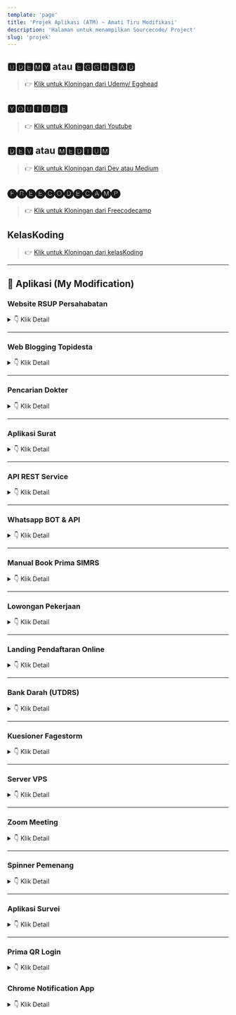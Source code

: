```yaml
---
template: 'page'
title: 'Projek Aplikasi (ATM) ~ Amati Tiru Modifikasi'
description: 'Halaman untuk menampilkan Sourcecode/ Project'
slug: 'projek'
---
```


## 🆄🅳🅴🅼🆈 atau 🅴🅶🅶🅷🅴🅰🅳

> 👉 [Klik untuk Kloningan dari Udemy/ Egghead](/project-kloningan-dari-udemy-egghead)

## 🆈🅾🆄🆃🆄🅱🅴 

> 👉 [Klik untuk Kloningan dari Youtube](/project-kloningan-dari-youtube)

## 🅳🅴🆅 atau 🅼🅴🅳🅸🆄🅼

> 👉 [Klik untuk Kloningan dari Dev atau Medium](/project-kloningan-dari-dev-atau-medium)

## 🅕🅡🅔🅔🅒🅞🅓🅔🅒🅐🅜🅟

> 👉 [Klik untuk Kloningan dari Freecodecamp](/project-kloningan-dari-freecodecamp)

## KelasKoding

> 👉 [Klik untuk Kloningan dari kelasKoding](/project-kloningan-dari-kelaskoding)

---

## 📢 Aplikasi (My Modification)

### Website RSUP Persahabatan


<details>
  <summary> 👇 Klik Detail</summary>

| Stack | Status | Akses |
| :---: | :---: | :---: | 
| GravCMS, Github, CloudFlare | ⚙️ DEV ⚙️ | [link](https://v3.web.persahabatan.co.id) |
| <td colspan="3"><fieldset><legend>Website RSUP Persahabatan V3</legend>![Website RSUP Persahabatan V3](../images/web-persahabatan-v3.png)</fieldset></td>|

</details>

<hr />

### Web Blogging Topidesta


<details>
  <summary> 👇 Klik Detail</summary>

| Stack | Status | Akses |
| :---: | :---: | :---: | 
| GatsbyJS, ShibaCSS, Netlify, Github, CloudFlare | 🚀 LIVE 🚀 | [link](https://topidesta.my.id )|

</details>

<hr />

### Pencarian Dokter

<details>
  <summary> 👇 Klik Detail</summary>

| Stack | Status | Akses |
| :---: | :---: | :---: | 
| ReactJS, Bootstrap, ReduxJS, Codeigniter | 🚀 LIVE 🚀 | [link](https://dokter.rsuppersahabatan.co.id/ ) |
| <td colspan="3"><fieldset><legend>Pencarian Dokter Per Spesialis</legend>![Pencarian Dokter](../images/pencarian-dokter.png)</fieldset></td>|
| <td colspan="3"><fieldset><legend>Detail Dokter</legend>![Pencarian Dokter](../images/pencarian-dokter-2.png)</fieldset></td>|

</details>

<hr />


### Aplikasi Surat

<details>
  <summary> 👇 Klik Detail</summary>

| Stack | Status | Akses |
| :---: | :---: | :---: | 
| ReactJS, Codeigniter 4, API WA, Golang | ⚙️ DEV ⚙️ | [link](https://surat.rsuppersahabatan.co.id/) |

</details>

<hr />

### API REST Service

<details>
  <summary> 👇 Klik Detail</summary>

| Stack | Status | Akses |
| :---: | :---: | :---: | 
| Codeigniter 3 | 🚀 LIVE 🚀 | [link 1](https://rsuppersahabatan.co.id/apis) |
| Codeigniter 3 | ⚙️ DEV ⚙️ | [link 3](https://dev.ci3.api.persahabatan.co.id/) |
| Codeigniter 4 | 🚀 LIVE 🚀 | [link 2](https://api.persahabatan.co.id/)|
| Codeigniter 4 | ⚙️ DEV ⚙️ | [link 2](https://dev.api.persahabatan.co.id/)|

</details>

<hr />

### Whatsapp BOT & API

<details>
  <summary> 👇 Klik Detail</summary>

| Stack | Status | Akses |
| :---: | :---: | :---: | 
| NodeJS, Baileys, Codeigniter, BOT Whatsapp | 🚀 LIVE 🚀 | Private |
| <td colspan="3"><fieldset><legend>APIWA Unofficial</legend>![APIWA Unofficial](../images/apiwa.png)</fieldset></td>|

</details>

<hr />

### Manual Book Prima SIMRS

<details>
  <summary> 👇 Klik Detail</summary>

| Stack | Status | Akses |
| :---: | :---: | :---: | 
| Docusaurus, NetlifyCMS, Firebase | 🚀 LIVE 🚀 | - |
| <td colspan="3"><fieldset><legend>Manualbook SIMRS Prima</legend>![Manualbook SIMRS Prima](../images/manualbook.png)</fieldset></td>|
| <td colspan="3"><fieldset><legend>Manualbook SIMRS Prima</legend>![Manualbook SIMRS Prima](../images/manualbook-2.png)</fieldset></td>|

</details>

<hr />

### Lowongan Pekerjaan

<details>
  <summary> 👇 Klik Detail</summary>

| Stack | Status | Akses |
| :---: | :---: | :---: | 
| ReactJS, ReduxJS, Bootstrap, Codeigniter | 🚀 LIVE 🚀 | [link](https://lowongan.rsuppersahabatan.co.id/) |
| <td colspan="3"><fieldset><legend>Lowongan Pekerjaan</legend>![Lowongan Pekerjaan](../images/lowongan-online.png)</fieldset></td>|

</details>

<hr />

### Landing Pendaftaran Online

<details>
  <summary> 👇 Klik Detail</summary>

| Stack | Status | Akses |
| :---: | :---: | :---: | 
| GatsbyJS, NetlifyCMS, Vercel | 🚀 LIVE 🚀 | [link](https://pendaftaran.rsuppersahabatan.co.id/) |
| <td colspan="3"><fieldset><legend>Landing Pendaftaran Online</legend>![Landing Pendaftaran Online](../images/pendaftaran-landing.png)</fieldset></td>|
| <td colspan="3"><fieldset><legend>Landing Pendaftaran Online 2</legend>![Landing Pendaftaran Online 2](../images/pendaftaran-landing2.png)</fieldset></td>|

</details>

<hr />

### Bank Darah (UTDRS)

<details>
  <summary> 👇 Klik Detail</summary>

| Stack | Status | Akses |
| :---: | :---: | :---: | 
| ReactJS, ReduxJS, RHF, Codeigniter, Golang | 🚀 LIVE 🚀 | [link 1](https://bankdarah.rsuppersahabatan.co.id/) |
| ReactJS, ReduxJS, Formik, Codeigniter, Golang | 🚀 LIVE 🚀 | [link 2](https://ic.bankdarah.rsuppersahabatan.co.id/) |
| <td colspan="3"><fieldset><legend>Bank Darah (UTDRS) RSUP Persahabatan</legend>![Bank Darah (UTDRS) RSUP Persahabatan](../images/bankdarah-online.png)</fieldset></td>|
| <td colspan="3"><fieldset><legend>Formulir Inform Consent (IC)</legend>![Formulir Inform Consent (IC)](../images/ic-bankdarah-online.png)</fieldset></td>|

</details>

<hr />

### Kuesioner Fagestorm

<details>
  <summary> 👇 Klik Detail</summary>

| Stack | Status | Akses |
| :---: | :---: | :---: | 
| ReactJS, Formik, Redux, Codeigniter 4 | 🚀 LIVE 🚀 | [link](https://fagestorm.netlify.app/) |
| <td colspan="3"><fieldset><legend>Kuesioner Fagestorm</legend>![Kuesioner Fagestorm](../images/fagestorm.png)</fieldset></td>|

</details>

<hr />

### Server VPS

<details>
  <summary> 👇 Klik Detail</summary>

| Stack | Status | Akses |
| :---: | :---: | :---: | 
| Ubuntu, aaPanel, CloudFlare | 🚀 LIVE 🚀 | [link](https://persahabatan.co.id/)|

</details>

<hr />

### Zoom Meeting

<details>
  <summary> 👇 Klik Detail</summary>

| Stack | Status | Akses |
| :---: | :---: | :---: | 
| NextJS, GraphQL, Google API | ⚙️ DEV ⚙️ | [link](https://zoom.rsuppersahabatan.co.id/)|
| <td colspan="3"><fieldset><legend>Zoom Meeting</legend>![Zoom Meeting](../images/zoom-meeting.png)</fieldset></td>|

</details>

<hr />

### Spinner Pemenang

<details>
  <summary> 👇 Klik Detail</summary>

| Stack | Status | Akses |
| :---: | :---: | :---: | 
| NextJS, GraphQL, Google API | ⚙️DEV⚙️ | [link](https://putar.rsuppersahabatan.co.id/) |

</details>

<hr />

### Aplikasi Survei

<details>
  <summary> 👇 Klik Detail</summary>

| Stack | Status | Akses |
| :---: | :---: | :---: | 
| ReactJS, ReduxJS, MaterialUI, Formik | ⚙️DEV⚙️ | [link](https://survei.rsuppersahabatan.co.id/) |

</details>

<hr />


### Prima QR Login

<details>
  <summary> 👇 Klik Detail</summary>

| Stack | Status | Akses |
| :---: | :---: | :---: | 
| NextJS, ReduxJS, ChakraUI, RHF | ⚙️DEV⚙️ | [link](https://login.rsuppersahabatan.co.id/) |

</details>

### Chrome Notification App

<details>
  <summary> 👇 Klik Detail</summary>

| Stack | Status | Akses |
| :---: | :---: | :---: | 
| Javascript, Codeigniter, Extend Chrome | ⚙️DEV⚙️ | - |

</details>